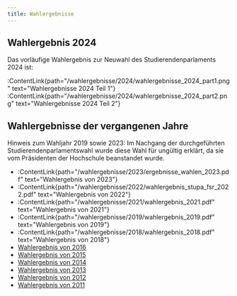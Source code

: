 ```yaml
---
title: Wahlergebnisse
---
```


## Wahlergebnis 2024

Das vorläufige Wahlergebnis zur Neuwahl des Studierendenparlaments 2024 ist:

:ContentLink{path="/wahlergebnisse/2024/wahlergebnisse_2024_part1.png" text="Wahlergebnisse 2024 Teil 1"}
:ContentLink{path="/wahlergebnisse/2024/wahlergebnisse_2024_part2.png" text="Wahlergebnisse 2024 Teil 2"}

## Wahlergebnisse der vergangenen Jahre

Hinweis zum Wahljahr 2019 sowie 2023: Im Nachgang der durchgeführten Studierendenparlamentswahl wurde diese Wahl für ungültig erklärt, da sie vom Präsidenten der Hochschule beanstandet wurde.

- :ContentLink{path="/wahlergebnisse/2023/ergebnisse_wahlen_2023.pdf" text="Wahlergebnis von 2023"}
- :ContentLink{path="/wahlergebnisse/2022/wahlergebnis_stupa_fsr_2022.pdf" text="Wahlergebnis von 2022"}
- :ContentLink{path="/wahlergebnisse/2021/wahlergebnis_2021.pdf" text="Wahlergebnis von 2021"}
- :ContentLink{path="/wahlergebnisse/2019/wahlergebnis_2019.pdf" text="Wahlergebnis von 2019"}
- :ContentLink{path="/wahlergebnisse/2018/wahlergebnis_2018.pdf" text="Wahlergebnis von 2018"}
- [Wahlergebnis von 2016](/wahlergebnisse/2016)
- [Wahlergebnis von 2015](/wahlergebnisse/2015)
- [Wahlergebnis von 2014](/wahlergebnisse/2014)
- [Wahlergebnis von 2013](/wahlergebnisse/2013)
- [Wahlergebnis von 2012](/wahlergebnisse/2012)
- [Wahlergebnis von 2011](/wahlergebnisse/2011)
